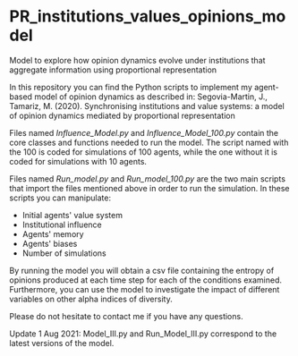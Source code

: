 # PR_institutions_values_opinions_model
Model to explore how opinion dynamics evolve under institutions that aggregate information using proportional representation

In this repository you can find the Python scripts to implement my agent-based model of opinion dynamics as described in:
Segovia-Martin, J., Tamariz, M. (2020). Synchronising institutions and value systems: a model of opinion dynamics mediated by proportional representation

Files named *Influence_Model.py* and *Influence_Model_100.py* contain the core classes and functions needed to run the model. The script named with the 100 is coded for simulations of 100 agents, while the one without it is coded for simulations with 10 agents.

Files named *Run_model.py* and *Run_model_100.py* are the two main scripts that import the files mentioned above in order to run the simulation. In these scripts you can manipulate:

- Initial agents' value system
- Institutional influence
- Agents' memory
- Agents' biases
- Number of simulations

By running the model you will obtain a csv file containing the entropy of opinions produced at each time step for each of the conditions examined. Furthermore, you can use the model to investigate the impact of different variables on other alpha indices of diversity.

Please do not hesitate to contact me if you have any questions.

Update 1 Aug 2021: Model_III.py and Run_Model_III.py correspond to the latest versions of the model.

